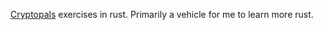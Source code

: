 [Cryptopals](https://cryptopals.com/) exercises in rust.  Primarily a vehicle for me to learn more rust.